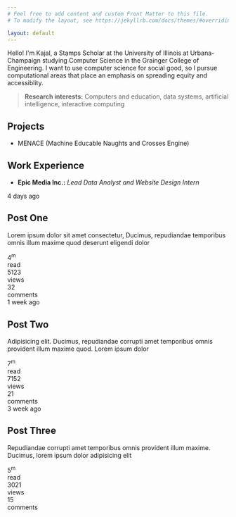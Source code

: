 ```yaml
---
# Feel free to add content and custom Front Matter to this file.
# To modify the layout, see https://jekyllrb.com/docs/themes/#overriding-theme-defaults

layout: default
---
```


Hello! I'm Kajal, a Stamps Scholar at the University of Illinois at Urbana-Champaign studying Computer Science in the Grainger College of Engineering. I want to use computer science for social good, so I pursue computational areas that place an emphasis on spreading equity and accessiblity.

> **Research interests:** Computers and education, data systems, artificial intelligence, interactive computing

## Projects
- MENACE (Machine Educable Naughts and Crosses Engine)

## Work Experience
- **Epic Media Inc.:** *Lead Data Analyst and Website Design Intern*

<!DOCTYPE html>
<html>
  <head>
    <meta charset="UTF-8" />
    <link rel="stylesheet" type="text/css" href="styles.css" />
  </head>
  <body>
    <div class="card">
      <div class="card-image"></div>
      <div class="card-text">
        <span class="date">4 days ago</span>
        <h2>Post One</h2>
        <p>Lorem ipsum dolor sit amet consectetur, Ducimus, repudiandae temporibus omnis illum maxime quod deserunt eligendi dolor</p>
      </div>
      <div class="card-stats">
        <div class="stat">
          <div class="value">4<sup>m</sup></div>
          <div class="type">read</div>
        </div>
        <div class="stat border">
          <div class="value">5123</div>
          <div class="type">views</div>
        </div>
        <div class="stat">
          <div class="value">32</div>
          <div class="type">comments</div>
        </div>
      </div>
    </div>
    <div class="card">
      <div class="card-image card2"></div>
      <div class="card-text card2">
        <span class="date">1 week ago</span>
        <h2>Post Two</h2>
        <p>Adipisicing elit. Ducimus, repudiandae corrupti amet temporibus omnis provident illum maxime quod. Lorem ipsum dolor</p>
      </div>
      <div class="card-stats card2">
        <div class="stat">
          <div class="value">7<sup>m</sup></div>
          <div class="type">read</div>
        </div>
        <div class="stat border">
          <div class="value">7152</div>
          <div class="type">views</div>
        </div>
        <div class="stat">
          <div class="value">21</div>
          <div class="type">comments</div>
        </div>
      </div>
    </div>
    <div class="card">
        <div class="card-image card3"></div>
        <div class="card-text card3">
          <span class="date">3 week ago</span>
          <h2>Post Three</h2>
          <p>Repudiandae corrupti amet temporibus omnis provident illum maxime. Ducimus, lorem ipsum dolor adipisicing elit</p>
        </div>
        <div class="card-stats card3">
          <div class="stat">
            <div class="value">5<sup>m</sup></div>
            <div class="type">read</div>
          </div>
          <div class="stat border">
            <div class="value">3021</div>
            <div class="type">views</div>
          </div>
          <div class="stat">
            <div class="value">15</div>
            <div class="type">comments</div>
          </div>
        </div>
      </div>
  </body>
</html>
